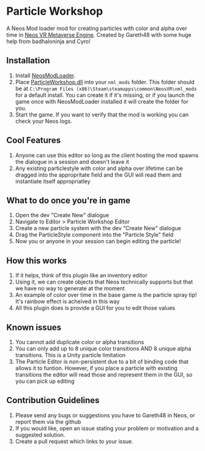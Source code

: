 # Particle Workshop

A Neos Mod loader mod for creating particles with color and alpha over time in [Neos VR Metaverse Engine](https://store.steampowered.com/app/740250/Neos_VR/).
Created by Gareth48 with some huge help from badhaloninja and Cyro!

## Installation
1. Install [NeosModLoader](https://github.com/zkxs/NeosModLoader).
1. Place [ParticleWorkshop.dll](https://github.com/Epimonster/ParticleWorkshop/releases/latest/download/ParticleWorkshop.dll) into your `nml_mods` folder. This folder should be at `C:\Program Files (x86)\Steam\steamapps\common\NeosVR\nml_mods` for a default install. You can create it if it's missing, or if you launch the game once with NeosModLoader installed it will create the folder for you.
1. Start the game. If you want to verify that the mod is working you can check your Neos logs.

## Cool Features
1. Anyone can use this editor so long as the client hosting the mod spawns the dialogue in a session and doesn't leave it
2. Any existing particlestyle with color and alpha over lifetime can be dragged into the appropritate field and the GUI will read them and instantiate itself appropriatley

## What to do once you're in game
1. Open the dev "Create New" dialogue
3. Navigate to Editor > Particle Workshop Editor
4. Create a new particle system with the dev "Create New" dialogue
5. Drag the ParticleStyle component into the "Particle Style" field
6. Now you or anyone in your session can begin editing the particle!

## How this works
1. If it helps, think of this plugin like an inventory editor
1. Using it, we can create objects that Neos technically supports but that we have no way to generate at the moment
1. An example of color over time in the base game is the particle spray tip! It's rainbow effect is acheived in this way
1. All this plugin does is provide a GUI for you to edit those values

## Known issues
1. You cannot add duplicate color or alpha transitions
1. You can only add up to 8 unique color transitions AND 8 unique alpha transitions. This is a Unity particle limitation
2. The Particle Editor is non-persistent due to a bit of binding code that allows it to funtion. However, if you place a particle with existing transitions the editor will read those and represent them in the GUI, so you can pick up editing

## Contribution Guidelines
1. Please send any bugs or suggestions you have to Gareth48 in Neos, or report them via the github
1. If you would like, open an issue stating your problem or motivation and a suggested solution. 
1. Create a pull request which links to your issue.
